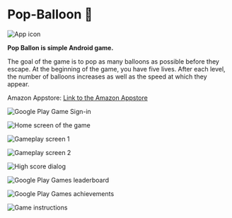 # Pop-Balloon :balloon:

![App icon](https://lh3.googleusercontent.com/atEA_NNtU6luvIcp-d63dzfDFevzwW1exnvK1yVbtwOBt_Nn7c1rLrdLQQwOpLs-bLgb=s180-rw)

**Pop Ballon is simple Android game.**

The goal of the game is to pop as many balloons as possible before they escape.
At the beginning of the game, you have five lives.
After each level, the number of balloons increases as well as the speed at which they appear.

Amazon Appstore: [Link to the Amazon Appstore](http://a.co/d/cdEIqmh)

![Google Play Game Sign-in](https://lh3.googleusercontent.com/D3uIdTP8ifhI-QkEAAsEgu0z42Naufg0DaDoXj0iG7OvaZemGNhrDjQu33ZWvIlR7g=w1280-h699-rw)

![Home screen of the game](https://lh3.googleusercontent.com/Sbo2002tj4cTIPCTpdzm3jfG9Cut5l4Z6LuLqet8TLwf9X7riWwuvjWIO43RX4l5JKs=w1280-h699-rw)

![Gameplay screen 1](https://lh3.googleusercontent.com/LZp3_0wXZco2naK-QhAaUw_6v5DUCl6LCrOXeLP-tTwwzsg3vK1umZo4P3IglEmjlg=w1280-h699-rw)

![Gameplay screen 2](https://lh3.googleusercontent.com/92pF0xOk8G8NbcpDowMInUfmtoxz4g_sh6ijU1hj15FshyzYaRw8oRJLo8ErT7bif4o=w1280-h699-rw)

![High score dialog](https://lh3.googleusercontent.com/eL8WfMcRG8e9d6c9dydKMZzXW_Ba-9ajx75IyzMhGrUJAEyV0Yaf3oAVWUOck4dRKSY=w1280-h699-rw)

![Google Play Games leaderboard](https://lh3.googleusercontent.com/MzW0CmdVubh8DhGKkdPauIMcxr8vzxMeCXZOUxSg0bWXjkTW8dioGnjK4rpfg82ehg=w1280-h699-rw)

![Google Play Games achievements](https://lh3.googleusercontent.com/LxSNgkS-dinNMn6BD4WulqoXHPP2vIZdrC9JkaRwO_MlX_TaBbP_mMCdMNvKl_tK7Zc=w1280-h699-rw)

![Game instructions](https://lh3.googleusercontent.com/4V6BMNv06JdmEEZkiXk9IgPeKfRDc8341flot9Xj7NR49yEAP6OqOAg_pf_iAJLfKg=w1280-h699-rw)
